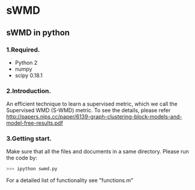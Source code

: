# sWMD
## sWMD in python



### 1.Required.

* Python 2
* numpy
* scipy 0.18.1


### 2.Introduction.

An efficient technique to learn a supervised metric, which we call the Supervised WMD (S-WMD) metric. To see the details, please refer http://papers.nips.cc/paper/6139-graph-clustering-block-models-and-model-free-results.pdf




### 3.Getting start.

Make sure that all the files and documents in a same directory. Please run the code by:

```python
>>> ipython swmd.py

```

For a detailed list of functionality see "functions.m"
